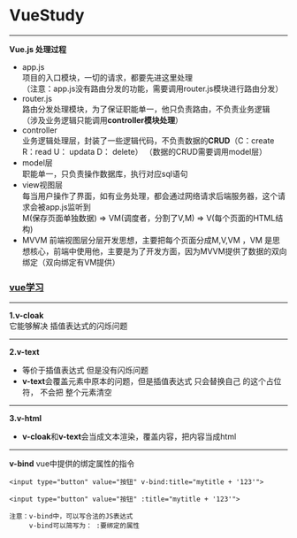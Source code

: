 # VueStudy
----
**Vue.js 处理过程**  
+ app.js  
  项目的入口模块，一切的请求，都要先进这里处理  
  （注意：app.js没有路由分发的功能，需要调用router.js模块进行路由分发）
+ router.js  
  路由分发处理模块，为了保证职能单一，他只负责路由，不负责业务逻辑  
  （涉及业务逻辑只能调用**controller模块处理**）
+ controller  
  业务逻辑处理层，封装了一些逻辑代码，不负责数据的**CRUD**（C：create  R：read  U： updata  D： delete）
  （数据的CRUD需要调用model层）  
+ model层  
  职能单一，只负责操作数据库，执行对应sql语句  
+ view视图层  
  每当用户操作了界面，如有业务处理，都会通过网络请求后端服务器，这个请求会被app.js监听到  
  M(保存页面单独数据)  =>  VM(调度者，分割了V,M)  =>  V(每个页面的HTML结构)
+ MVVM  前端视图层分层开发思想，主要把每个页面分成M,V,VM ，VM 是思想核心，前端中使用他，主要是为了开发方面，因为MVVM提供了数据的双向绑定（双向绑定有VM提供）


### [vue学习](https://www.bilibili.com/video/av50680998/?p=3)
---
**1.v-cloak**  
它能够解决  插值表达式的闪烁问题  

---
**2.v-text**
+ 等价于插值表达式 但是没有闪烁问题  
+ **v-text**会覆盖元素中原本的问题，但是插值表达式  只会替换自己 的这个占位符， 不会把 整个元素清空  
---
**3.v-html**  
+ **v-cloak**和**v-text**会当成文本渲染，覆盖内容，把内容当成html  
---

**v-bind**
vue中提供的绑定属性的指令

```
<input type="button" value="按钮" v-bind:title="mytitle + '123'">

<input type="button" value="按钮" :title="mytitle + '123'">

注意：v-bind中，可以写合法的JS表达式
     v-bind可以简写为： :要绑定的属性
```


